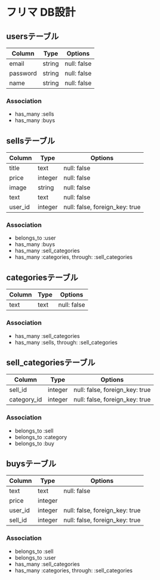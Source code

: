 # フリマ DB設計
## usersテーブル
|Column|Type|Options|
|------|----|-------|
|email|string|null: false|
|password|string|null: false|
|name|string|null: false|
### Association
- has_many :sells
- has_many :buys

## sellsテーブル
|Column|Type|Options|
|------|----|-------|
|title|text|null: false|
|price|integer|null: false|
|image|string|null: false|
|text|text|null: false|
|user_id|integer|null: false, foreign_key: true|
### Association
- belongs_to :user
- has_many :buys
- has_many :sell_categories
- has_many :categories,  through:  :sell_categories
## categoriesテーブル
|Column|Type|Options|
|------|----|-------|
|text|text|null: false|
### Association
- has_many :sell_categories
- has_many :sells,  through:  :sell_categories
## sell_categoriesテーブル
|Column|Type|Options|
|------|----|-------|
|sell_id|integer|null: false, foreign_key: true|
|category_id|integer|null: false, foreign_key: true|
### Association
- belongs_to :sell
- belongs_to :category
- belongs_to :buy
## buysテーブル
|Column|Type|Options|
|------|----|-------|
|text|text|null: false|
|price|integer
|user_id|integer|null: false, foreign_key: true|
|sell_id|integer|null: false, foreign_key: true|
### Association
- belongs_to :sell
- belongs_to :user
- has_many :sell_categories
- has_many  :categories,  through:  :sell_categories
